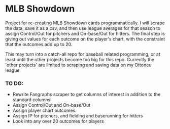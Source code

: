 # MLB Showdown
Project for re-creating MLB Showdown cards programmatically. I will scrape the data, save it as a csv, and then use league averages for that season to assign Control/Out for pitchers and On-base/Out for hitters. The final step is giving out values for each outcome on the player's chart, with the constraint that the outcomes add up to 20.

This may turn into a catch-all repo for baseball related programming, or at least until the other projects become too big for this repo. Currently the 'other projects' are limited to scraping and saving data on my Ottoneu league.

### TO DO:
<ul type='square'>
	<li> Rewrite Fangraphs scraper to get columns of interest in addition to the standard columns </li>
	<li> Assign Control/Out and On-base/Out </li>
	<li> Assign player chart outcomes </li>
	<li> Assign IP for pitchers, and fielding and baserunning for hitters </li>
	<li> Look into any over 20 outcomes for players </li>
